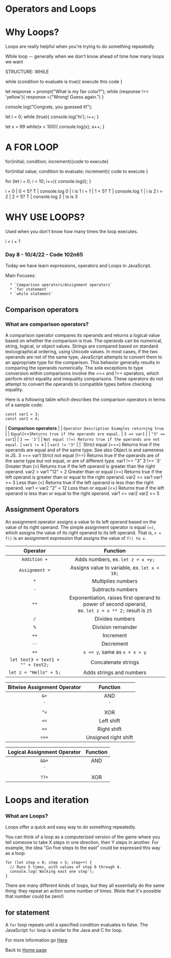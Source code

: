 # Operators and Loops

# Why Loops?

Loops are really helpful when you're trying to do something
repeatedly

While loop -- generally when we don't know ahead of time how many loops we want

STRUCTURE: WHILE

while (condition to evaluate is true){
  execute this code
}

let response = prompt("What is my fav color?");
while (response !== 'yellow'){
  response =("Wrong! Guess again.")
}

console.log("Congrats, you guessed it!");

let i = 0;
while (true){
  console.log('hi');
  i++;
}

let x = 99
while(x < 100){
  console.log(x);
  x++;
}

# A FOR LOOP

for(initial; condition; increment){code to execute}

for(initial value; condition to evaluate; increment){
  code to execute
}

for (let i = 0; i < 10; i++){
  console.log(i);
}

i = 0 | 0 < 5? T | console.log 0 | i is 1
i = 1 | 1 < 5? T | console.log 1 | i is 2
i = 2 | 2 < 5? T | console.log 2 | is is 3

# WHY USE LOOPS?

Used when you don't know how many times the loop executes.

i = i + 1

### Day 8 - 10/4/22 - Code 102n65

Today we have learn expressions, operators and Loops in JavaScript.

Main Focuses:

      * `Comparison operators/Assignment operators`
      * `for statement`
      * `while statement`

## Comparison operators

### What are comparison operators?

A comparison operator compares its operands and returns a logical value based on whether the comparison is true. The operands can be numerical, string, logical, or object values. Strings are compared based on standard lexicographical ordering, using Unicode values. In most cases, if the two operands are not of the same type, JavaScript attempts to convert them to an appropriate type for the comparison. This behavior generally results in comparing the operands numerically. The sole exceptions to type conversion within comparisons involve the === and !== operators, which perform strict equality and inequality comparisons. These operators do not attempt to convert the operands to compatible types before checking equality.

Here is a following table which describes the comparison operators in terms of a sample code:

```
const var1 = 3;
const var2 = 4;
```

|          **Comparison operators**           |
| `Operator Description Examples returning true` |
| `Equal`(==)`Returns true if the operands are equal.` | `3 == var1` |
| `"3" == var1`|
| `3 == '3'`|
| `Not equal (!=) Returns true if the operands are not equal.` | `var1 != 4` |
| `var2 != "3"` |
| `Strict equal (===) Returns true if the operands are equal and of the same type. See also Object.is and sameness in JS. 3 === var1
Strict not equal (!==) Returns true if the operands are of the same type but not equal, or are of different type. var1 !== "3"
3 !== '3'
Greater than (>) Returns true if the left operand is greater than the right operand. var2 > var1
"12" > 2
Greater than or equal (>=) Returns true if the left operand is greater than or equal to the right operand. var2 >= var1
var1 >= 3
Less than (<) Returns true if the left operand is less than the right operand. var1 < var2
"2" < 12
Less than or equal (<=) Returns true if the left operand is less than or equal to the right operand. var1 <= var2
var2 <= 5

## Assignment Operators

An assignment operator assigns a value to its left operand based on the value of its right operand. The simple assignment operator is equal `(=)`, which assigns the value of its right operand to its left operand. That is, `x = f()` is an assignment expression that assigns the value of `f() to x`.

| **Operator**            |          **Function** |
| :---: | :---: |
| `Addition +` | Adds numbers, ex. `let z = x +y;` |
| `Assignment =` | Assigns value to variable, ex. `let x = 10;` |
| `*` | Multiplies numbers |
| `-` | Subtracts numbers |
| `**` | Exponentiation, raises first operand to power of second operand, <br>ex. `let z = x ** 2;` result is `25` |
| `/`| Divides numbers |
| `%` | Division remainder|
| `++` | Increment |
| `--`| Decrement|
| `+=`| `x += y`, same as `x = x + y`|
| `let text3 = text1 + "" + text2;`| Concatenate strings |
| `let z = "Hello" + 5;`| Adds strings and numbers|

| **Bitwise Assignment Operator**            |          **Function** |
| :---: | :---: |
| `&=` | AND |
| `|` | OR |
| `^=` | XOR |
| `<<` | Left shift|
| `>>` | Right shift |
| `>>>` | Unsigned right shift |

| **Logical Assignment Operator**            |          **Function** |
| :---: | :---: |
| `&&=` | AND |
| `||=` | OR |
| `??=` | XOR |

# Loops and iteration

### What are Loops?

Loops offer a quick and easy way to do something repeatedly.

You can think of a loop as a computerized version of the game where you tell someone to take X steps in one direction, then Y steps in another. For example, the idea "Go five steps to the east" could be expressed this way as a loop:

```
for (let step = 0; step < 5; step++) {
  // Runs 5 times, with values of step 0 through 4.
  console.log('Walking east one step');
}
```

There are many different kinds of loops, but they all essentially do the same thing: they repeat an action some number of times. (Note that it's possible that number could be zero!)

## for statement

A `for` loop repeats until a specified condition evaluates to false. The JavaScript `for` loop is similar to the Java and C for loop.

For more information go [Here](https://developer.mozilla.org/en-US/docs/Web/JavaScript/Guide/Expressions_and_Operators#assignment_operators)

Back to [Home page](https://jabuan0910.github.io/reading-notes-v2/)









